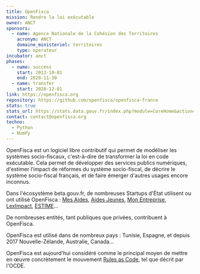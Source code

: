 ```yaml
---
title: OpenFisca
mission: Rendre la loi exécutable
owner: ANCT
sponsors:
  - name: Agence Nationale de la Cohésion des Territoires
    acronym: ANCT
    domaine_ministeriel: territoires
    type: operateur
incubator: anct
phases:
  - name: success
    start: 2013-10-01
    end: 2020-11-30
  - name: transfer
    start: 2020-12-01
link: https://openfisca.org
repository: https://github.com/openfisca/openfisca-france
stats: true
stats_url: https://stats.data.gouv.fr/index.php?module=CoreHome&action=index&idSite=4&period=range&date=previous30
contact: contact@openfisca.org
techno:
  - Python
  - NumPy
---
```


OpenFisca est un logiciel libre contributif qui permet de modéliser les systèmes socio-fiscaux, c'est-à-dire de transformer la loi en code exécutable. Cela permet de développer des services publics numériques, d'estimer l’impact de réformes du système socio-fiscal, de décrire le système socio-fiscal français, et de faire émerger d'autres usages encore inconnus.

Dans l'écosystème beta.gouv.fr, de nombreuses Startups d'État utilisent ou ont utilisé OpenFisca : [Mes Aides](https://beta.gouv.fr/startups/mes-aides.html), [Aides Jeunes](https://beta.gouv.fr/startups/aides.jeunes.html), [Mon Entreprise](https://beta.gouv.fr/startups/mon-entreprise.html), [LexImpact](https://beta.gouv.fr/startups/leximpact.html), [ESTIME](https://beta.gouv.fr/startups/estime.html)…

De nombreuses entités, tant publiques que privées, contribuent à OpenFisca.

OpenFisca est utilisé dans de nombreux pays : Tunisie, Espagne, et depuis 2017 Nouvelle-Zélande, Australie, Canada…

OpenFisca est aujourd'hui considéré comme le principal moyen de mettre en œuvre concrètement le mouvement [Rules as Code](https://oecd-opsi.org/projects/rulesascode/), tel que décrit par l'OCDE.
